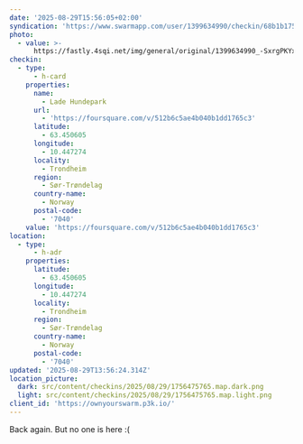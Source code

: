 ```yaml
---
date: '2025-08-29T15:56:05+02:00'
syndication: 'https://www.swarmapp.com/user/1399634990/checkin/68b1b1758d41f038d845320c'
photo:
  - value: >-
      https://fastly.4sqi.net/img/general/original/1399634990_-SxrgPKYxesGXEc-kljfBS4QRMx0te0JXvpyJ2Pw7fU.jpg
checkin:
  - type:
      - h-card
    properties:
      name:
        - Lade Hundepark
      url:
        - 'https://foursquare.com/v/512b6c5ae4b040b1dd1765c3'
      latitude:
        - 63.450605
      longitude:
        - 10.447274
      locality:
        - Trondheim
      region:
        - Sør-Trøndelag
      country-name:
        - Norway
      postal-code:
        - '7040'
    value: 'https://foursquare.com/v/512b6c5ae4b040b1dd1765c3'
location:
  - type:
      - h-adr
    properties:
      latitude:
        - 63.450605
      longitude:
        - 10.447274
      locality:
        - Trondheim
      region:
        - Sør-Trøndelag
      country-name:
        - Norway
      postal-code:
        - '7040'
updated: '2025-08-29T13:56:24.314Z'
location_picture:
  dark: src/content/checkins/2025/08/29/1756475765.map.dark.png
  light: src/content/checkins/2025/08/29/1756475765.map.light.png
client_id: 'https://ownyourswarm.p3k.io/'
---
```

Back again. But no one is here :(
